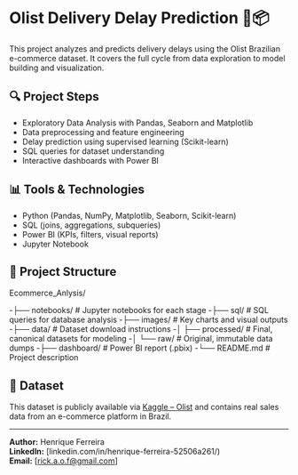 # Olist Delivery Delay Prediction 🚚📦

This project analyzes and predicts delivery delays using the Olist Brazilian e-commerce dataset. It covers the full cycle from data exploration to model building and visualization.

## 🔍 Project Steps

- Exploratory Data Analysis with Pandas, Seaborn and Matplotlib  
- Data preprocessing and feature engineering  
- Delay prediction using supervised learning (Scikit-learn)  
- SQL queries for dataset understanding  
- Interactive dashboards with Power BI  

## 📊 Tools & Technologies

- Python (Pandas, NumPy, Matplotlib, Seaborn, Scikit-learn)  
- SQL (joins, aggregations, subqueries)  
- Power BI (KPIs, filters, visual reports)  
- Jupyter Notebook  

## 📁 Project Structure
Ecommerce_Anlysis/ 

-├── notebooks/         # Jupyter notebooks for each stage 
-├── sql/               # SQL queries for database analysis 
-├── images/            # Key charts and visual outputs 
-├── data/              # Dataset download instructions 
-│ ├── processed/       # Final, canonical datasets for modeling 
-│ └── raw/             # Original, immutable data dumps 
-├── dashboard/         # Power BI report (.pbix) 
-└── README.md          # Project description

## 📎 Dataset

This dataset is publicly available via [Kaggle – Olist](https://www.kaggle.com/datasets/olistbr/brazilian-ecommerce) and contains real sales data from an e-commerce platform in Brazil.

---

**Author:** Henrique Ferreira  
**LinkedIn:** [linkedin.com/in/henrique-ferreira-52506a261/)  
**Email:** [rick.a.o.f@gmail.com]
